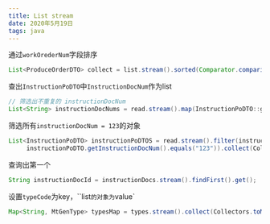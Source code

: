 ```yaml
---
title: List stream
date: 2020年5月19日
tags: java
---
```










通过`workOrederNum`字段排序

```Java
List<ProduceOrderDTO> collect = list.stream().sorted(Comparator.comparing(ProduceOrderDTO::getWorkOrderNum)).collect(Collectors.toList());
```



查出`InstructionPoDTO`中`InstructionDocNum`作为list

```java
// 筛选出不重复的 instructionDocNum
List<String> instructionDocNums = read.stream().map(InstructionPoDTO::getInstructionDocNum).distinct().collect(Collectors.toList());
```



筛选所有`instructionDocNum = 123`的对象 

```java
List<InstructionPoDTO> instructionPoDTOS = read.stream().filter(instructionPoDTO ->
     instructionPoDTO.getInstructionDocNum().equals("123")).collect(Collectors.toList());
```



查询出第一个

```java
String instructionDocId = instructionDocs.stream().findFirst().get();
```



设置`typeCode`为key，``list`的对象为`value`

```java
Map<String, MtGenType> typesMap = types.stream().collect(Collectors.toMap(t -> t.getTypeCode(), t -> t));
```

